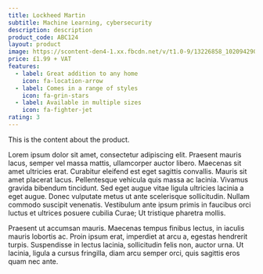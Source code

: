 ```yaml
---
title: Lockheed Martin
subtitle: Machine Learning, cybersecurity
description: description
product_code: ABC124
layout: product
image: https://scontent-den4-1.xx.fbcdn.net/v/t1.0-9/13226858_10209429015745094_2961820803477126699_n.jpg?_nc_cat=100&_nc_sid=174925&_nc_oc=AQmZifepCuTKzoSFDlnH-36odGefbANhAEaODbB0WOb1yX61T27qOmpF1lztYJrYmQw&_nc_ht=scontent-den4-1.xx&oh=7cf7109b701c68dbf842339d1d41307a&oe=5EB4691E
price: £1.99 + VAT
features:
  - label: Great addition to any home
    icon: fa-location-arrow
  - label: Comes in a range of styles
    icon: fa-grin-stars
  - label: Available in multiple sizes
    icon: fa-fighter-jet
rating: 3
---
```


This is the content about the product.

Lorem ipsum dolor sit amet, consectetur adipiscing elit. Praesent mauris lacus, semper vel massa mattis, ullamcorper auctor libero. Maecenas sit amet ultricies erat. Curabitur eleifend est eget sagittis convallis. Mauris sit amet placerat lacus. Pellentesque vehicula quis massa ac lacinia. Vivamus gravida bibendum tincidunt. Sed eget augue vitae ligula ultricies lacinia a eget augue. Donec vulputate metus ut ante scelerisque sollicitudin. Nullam commodo suscipit venenatis. Vestibulum ante ipsum primis in faucibus orci luctus et ultrices posuere cubilia Curae; Ut tristique pharetra mollis.

Praesent ut accumsan mauris. Maecenas tempus finibus lectus, in iaculis mauris lobortis ac. Proin ipsum erat, imperdiet at arcu a, egestas hendrerit turpis. Suspendisse in lectus lacinia, sollicitudin felis non, auctor urna. Ut lacinia, ligula a cursus fringilla, diam arcu semper orci, quis sagittis eros quam nec ante.
